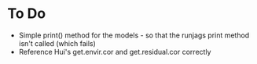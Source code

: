 # To Do

+ Simple print() method for the models - so that the runjags print method isn't called (which fails)
+ Reference Hui's get.envir.cor and get.residual.cor correctly

